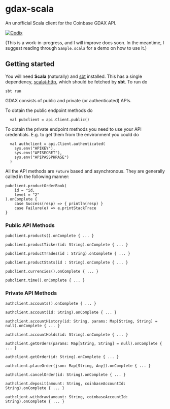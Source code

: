 # gdax-scala

An unofficial Scala client for the Coinbase GDAX API.

[![Codix](http://codix.io/gh/repo/jar-o/gdax-scala)](http://codix.io/gh/repo/jar-o/gdax-scala)

(This is a work-in-progress, and I will improve docs soon. In the meantime, I
suggest reading through `Sample.scala` for a demo on how to use it.)

## Getting started

You will need **Scala** (naturally) and [sbt](http://www.scala-sbt.org/)
installed. This has a single dependency,
[scalaj-http](https://github.com/scalaj/scalaj-http), which should be fetched
by **sbt**. To run do

```
sbt run
```

GDAX consists of public and private (or authenticated) APIs.

To obtain the public endpoint methods do

```
  val pubclient = api.Client.public()
```

To obtain the private endpoint methods you need to use your API credentials. E.g. to get them from the environment you could do

```
  val authclient = api.Client.authenticated(
    sys.env("APIKEY"),
    sys.env("APISECRET"),
    sys.env("APIPASSPHRASE")
  )
```

All the API methods are `Future` based and  asynchronous. They are generally called in the following manner:

```
pubclient.productOrderBook(
	id = "id,
	level = "2"
).onComplete {
	case Success(resp) => { println(resp) }
	case Failure(e) => e.printStackTrace
}
```

### Public API Methods

`pubclient.products().onComplete { ... }`


`pubclient.productTicker(id: String).onComplete { ... }`

`pubclient.productTrades(id : String).onComplete { ... }`

`pubclient.productStats(id : String).onComplete { ... }`

`pubclient.currencies().onComplete { ... }`

`pubclient.time().onComplete { ... }`

### Private API Methods

`authclient.accounts().onComplete { ... }`

`authclient.account(id: String).onComplete { ... }`

`authclient.accountHistory(id: String, params: Map[String, String] = null).onComplete { ... }`

`authclient.accountHolds(id: String).onComplete { ... }`

`authclient.getOrders(params: Map[String, String] = null).onComplete { ... }`

`authclient.getOrder(id: String).onComplete { ... }`

`authclient.placeOrder(json: Map[String, Any]).onComplete { ... }`

`authclient.cancelOrder(id: String).onComplete { ... }`

`authclient.deposit(amount: String, coinbaseAccountId: String).onComplete { ... }`

`authclient.withdraw(amount: String, coinbaseAccountId: String).onComplete { ... }`
